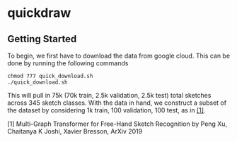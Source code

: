 # quickdraw

## Getting Started
To begin, we first have to download the data from google cloud. This can be done by running the following commands

```
chmod 777 quick_download.sh
./quick_download.sh
```
This will pull in 75k (70k train, 2.5k validation, 2.5k test) total sketches across 345 sketch classes. With the data in hand, we construct a subset of the dataset by considering 1k train, 100 validation, 100 test, as in [[1]](#1).


<a id="1">[1]</a> 
Multi-Graph Transformer for Free-Hand Sketch Recognition by Peng Xu, Chaitanya K Joshi, Xavier Bresson, ArXiv 2019
